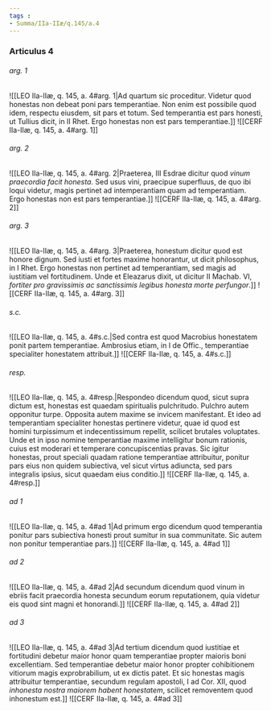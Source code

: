 ```yaml
---
tags : 
- Summa/IIa-IIæ/q.145/a.4
---
```


### Articulus 4

###### arg. 1
![[LEO IIa-IIæ, q. 145, a. 4#arg. 1|Ad quartum sic proceditur. Videtur quod honestas non debeat poni pars temperantiae. Non enim est possibile quod idem, respectu eiusdem, sit pars et totum. Sed temperantia est pars honesti, ut Tullius dicit, in II Rhet. Ergo honestas non est pars temperantiae.]]
![[CERF IIa-IIæ, q. 145, a. 4#arg. 1]]

###### arg. 2
![[LEO IIa-IIæ, q. 145, a. 4#arg. 2|Praeterea, III Esdrae dicitur quod *vinum praecordia facit honesta*. Sed usus vini, praecipue superfluus, de quo ibi loqui videtur, magis pertinet ad intemperantiam quam ad temperantiam. Ergo honestas non est pars temperantiae.]]
![[CERF IIa-IIæ, q. 145, a. 4#arg. 2]]

###### arg. 3
![[LEO IIa-IIæ, q. 145, a. 4#arg. 3|Praeterea, honestum dicitur quod est honore dignum. Sed iusti et fortes maxime honorantur, ut dicit philosophus, in I Rhet. Ergo honestas non pertinet ad temperantiam, sed magis ad iustitiam vel fortitudinem. Unde et Eleazarus dixit, ut dicitur II Machab. VI, *fortiter pro gravissimis ac sanctissimis legibus honesta morte perfungor*.]]
![[CERF IIa-IIæ, q. 145, a. 4#arg. 3]]

###### s.c.
![[LEO IIa-IIæ, q. 145, a. 4#s.c.|Sed contra est quod Macrobius honestatem ponit partem temperantiae. Ambrosius etiam, in I de Offic., temperantiae specialiter honestatem attribuit.]]
![[CERF IIa-IIæ, q. 145, a. 4#s.c.]]

###### resp.
![[LEO IIa-IIæ, q. 145, a. 4#resp.|Respondeo dicendum quod, sicut supra dictum est, honestas est quaedam spiritualis pulchritudo. Pulchro autem opponitur turpe. Opposita autem maxime se invicem manifestant. Et ideo ad temperantiam specialiter honestas pertinere videtur, quae id quod est homini turpissimum et indecentissimum repellit, scilicet brutales voluptates. Unde et in ipso nomine temperantiae maxime intelligitur bonum rationis, cuius est moderari et temperare concupiscentias pravas. Sic igitur honestas, prout speciali quadam ratione temperantiae attribuitur, ponitur pars eius non quidem subiectiva, vel sicut virtus adiuncta, sed pars integralis ipsius, sicut quaedam eius conditio.]]
![[CERF IIa-IIæ, q. 145, a. 4#resp.]]

###### ad 1
![[LEO IIa-IIæ, q. 145, a. 4#ad 1|Ad primum ergo dicendum quod temperantia ponitur pars subiectiva honesti prout sumitur in sua communitate. Sic autem non ponitur temperantiae pars.]]
![[CERF IIa-IIæ, q. 145, a. 4#ad 1]]

###### ad 2
![[LEO IIa-IIæ, q. 145, a. 4#ad 2|Ad secundum dicendum quod vinum in ebriis facit praecordia honesta secundum eorum reputationem, quia videtur eis quod sint magni et honorandi.]]
![[CERF IIa-IIæ, q. 145, a. 4#ad 2]]

###### ad 3
![[LEO IIa-IIæ, q. 145, a. 4#ad 3|Ad tertium dicendum quod iustitiae et fortitudini debetur maior honor quam temperantiae propter maioris boni excellentiam. Sed temperantiae debetur maior honor propter cohibitionem vitiorum magis exprobrabilium, ut ex dictis patet. Et sic honestas magis attribuitur temperantiae, secundum regulam apostoli, I ad Cor. XII, quod *inhonesta nostra maiorem habent honestatem*, scilicet removentem quod inhonestum est.]]
![[CERF IIa-IIæ, q. 145, a. 4#ad 3]]

